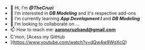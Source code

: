 - 👋 Hi, I’m **_@TheCruzi_**
- 👀 I’m interested in **_DB Modeling_** and it's respective add-ons
- 🌱 I’m currently learning **_App Development I_** and **_DB Modeling_**
- 💞️ I’m looking to collaborate on ...
- 📫 How to reach me: **aaroncruzband@gmail.com**
- C'mon, [Acess my GitHub
- ](https://www.youtube.com/watch?v=dQw4w9WgXcQ)

<!---
TheCruzi/TheCruzi is a ✨ special ✨ repository because its `README.md` (this file) appears on your GitHub profile.
You can click the Preview link to take a look at your changes.
--->
